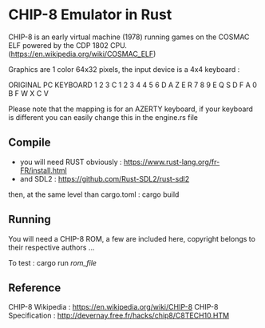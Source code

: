 # CHIP-8 Emulator in Rust

CHIP-8 is an early virtual machine (1978) running games on the COSMAC ELF powered by the CDP 1802 CPU. (https://en.wikipedia.org/wiki/COSMAC_ELF)

Graphics are 1 color 64x32 pixels, the input device is a 4x4 keyboard :

  ORIGINAL     PC KEYBOARD
  1 2 3 C      1 2 3 4
  4 5 6 D      A Z E R
  7 8 9 E      Q S D F
  A 0 B F      W X C V

Please note that the mapping is for an AZERTY keyboard, if your keyboard is different you can easily change this in the engine.rs file

## Compile

* you will need RUST obviously : https://www.rust-lang.org/fr-FR/install.html
* and SDL2 : https://github.com/Rust-SDL2/rust-sdl2

then, at the same level than cargo.toml : cargo build

## Running

You will  need a CHIP-8 ROM, a few are included here, copyright belongs to their respective authors ...

To test : cargo run *rom_file*

## Reference

CHIP-8 Wikipedia : https://en.wikipedia.org/wiki/CHIP-8
CHIP-8 Specification : http://devernay.free.fr/hacks/chip8/C8TECH10.HTM